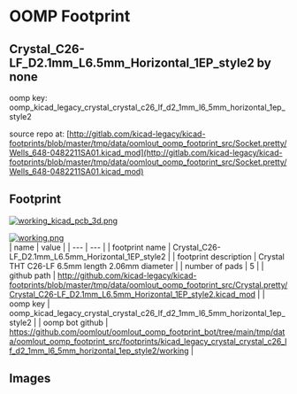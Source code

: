 # OOMP Footprint  
## Crystal_C26-LF_D2.1mm_L6.5mm_Horizontal_1EP_style2  by none  
  
oomp key: oomp_kicad_legacy_crystal_crystal_c26_lf_d2_1mm_l6_5mm_horizontal_1ep_style2  
  
source repo at: [http://gitlab.com/kicad-legacy/kicad-footprints/blob/master/tmp/data/oomlout_oomp_footprint_src/Socket.pretty/Wells_648-0482211SA01.kicad_mod](http://gitlab.com/kicad-legacy/kicad-footprints/blob/master/tmp/data/oomlout_oomp_footprint_src/Socket.pretty/Wells_648-0482211SA01.kicad_mod)  
## Footprint  
  
[![working_kicad_pcb_3d.png](working_kicad_pcb_3d_600.png)](working_kicad_pcb_3d.png)  
  
[![working.png](working_600.png)](working.png)  
| name | value | 
| --- | --- | 
| footprint name | Crystal_C26-LF_D2.1mm_L6.5mm_Horizontal_1EP_style2 | 
| footprint description | Crystal THT C26-LF 6.5mm length 2.06mm diameter | 
| number of pads | 5 | 
| github path | http://github.com/kicad-legacy/kicad-footprints/blob/master/tmp/data/oomlout_oomp_footprint_src/Crystal.pretty/Crystal_C26-LF_D2.1mm_L6.5mm_Horizontal_1EP_style2.kicad_mod | 
| oomp key | oomp_kicad_legacy_crystal_crystal_c26_lf_d2_1mm_l6_5mm_horizontal_1ep_style2 | 
| oomp bot github | https://github.com/oomlout/oomlout_oomp_footprint_bot/tree/main/tmp/data/oomlout_oomp_footprint_src/footprints/kicad_legacy_crystal_crystal_c26_lf_d2_1mm_l6_5mm_horizontal_1ep_style2/working | 
## Images  
